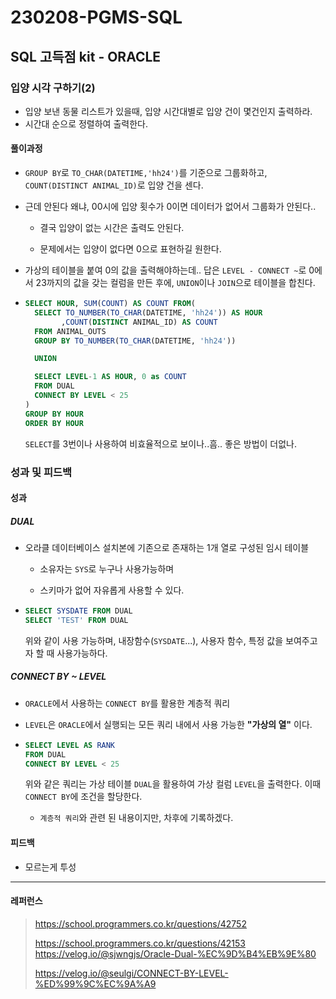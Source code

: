 # 230208-PGMS-SQL

## SQL 고득점 kit - ORACLE

### 입양 시각 구하기(2)

- 입양 보낸 동물 리스트가 있을때, 입양 시간대별로 입양 건이 몇건인지 출력하라.
- 시간대 순으로 정렬하여 출력한다.

#### 풀이과정

- `GROUP BY`로 `TO_CHAR(DATETIME,'hh24')`를 기준으로 그룹화하고, `COUNT(DISTINCT ANIMAL_ID)`로 입양 건을 센다.

- 근데 안된다 왜냐, 00시에 입양 횟수가 0이면 데이터가 없어서 그룹화가 안된다..
  
  - 결국 입양이 없는 시간은 출력도 안된다.
  
  - 문제에서는 입양이 없다면 0으로 표현하길 원한다.

- 가상의 테이블을 붙여 0의 값을 출력해야하는데.. 답은 `LEVEL - CONNECT ~`로 0에서 23까지의 값을 갖는 컬럼을 만든 후에, `UNION`이나 `JOIN`으로 테이블을 합친다.

- ```sql
  SELECT HOUR, SUM(COUNT) AS COUNT FROM(
    SELECT TO_NUMBER(TO_CHAR(DATETIME, 'hh24')) AS HOUR
          ,COUNT(DISTINCT ANIMAL_ID) AS COUNT 
    FROM ANIMAL_OUTS
    GROUP BY TO_NUMBER(TO_CHAR(DATETIME, 'hh24'))
  
    UNION
  
    SELECT LEVEL-1 AS HOUR, 0 as COUNT 
    FROM DUAL
    CONNECT BY LEVEL < 25
  )
  GROUP BY HOUR
  ORDER BY HOUR
  ```
  
  `SELECT`를 3번이나 사용하여 비효율적으로 보이나..흠.. 좋은 방법이 더없나.

### 성과 및 피드백

#### 성과

##### DUAL

- 오라클 데이터베이스 설치본에 기존으로 존재하는 1개 열로 구성된 임시 테이블
  
  - 소유자는 `SYS`로 누구나 사용가능하며
  
  - 스키마가 없어 자유롭게 사용할 수 있다.

- ```sql
  SELECT SYSDATE FROM DUAL
  SELECT 'TEST' FROM DUAL
  ```
  
  위와 같이 사용 가능하며, 내장함수(`SYSDATE`...), 사용자 함수, 특정 값을 보여주고자 할 때 사용가능하다.

##### CONNECT BY ~ LEVEL

- `ORACLE`에서 사용하는 `CONNECT BY`를 활용한 계층적 쿼리
- `LEVEL`은 `ORACLE`에서 실행되는 모든 쿼리 내에서 사용 가능한 **"가상의 열"** 이다.
- ```sql
  SELECT LEVEL AS RANK
  FROM DUAL
  CONNECT BY LEVEL < 25
  ```
  
  위와 같은 쿼리는 가상 테이블 `DUAL`을 활용하여 가상 컬럼 `LEVEL`을 출력한다.
  이때 `CONNECT BY`에 조건을 할당한다.
  - `계층적 쿼리`와 관련 된 내용이지만, 차후에 기록하겠다.

#### 피드백

- 모르는게 투성

---

#### 레퍼런스

> https://school.programmers.co.kr/questions/42752
> 
> https://school.programmers.co.kr/questions/42153
> https://velog.io/@sjwngjs/Oracle-Dual-%EC%9D%B4%EB%9E%80
> 
> https://velog.io/@seulgi/CONNECT-BY-LEVEL-%ED%99%9C%EC%9A%A9
